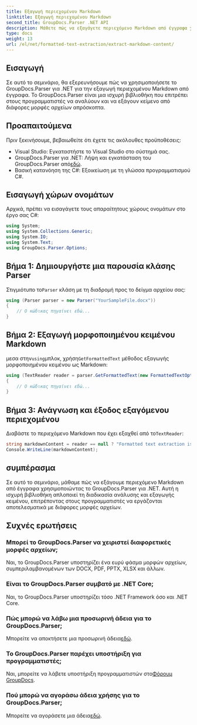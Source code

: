 ```yaml
---
title: Εξαγωγή περιεχομένου Markdown
linktitle: Εξαγωγή περιεχομένου Markdown
second_title: GroupDocs.Parser .NET API
description: Μάθετε πώς να εξαγάγετε περιεχόμενο Markdown από έγγραφα χρησιμοποιώντας το GroupDocs.Parser για .NET. Αυτό το σεμινάριο παρέχει οδηγίες βήμα προς βήμα για απρόσκοπτη εξαγωγή κειμένου.
type: docs
weight: 13
url: /el/net/formatted-text-extraction/extract-markdown-content/
---
```

## Εισαγωγή
Σε αυτό το σεμινάριο, θα εξερευνήσουμε πώς να χρησιμοποιήσετε το GroupDocs.Parser για .NET για την εξαγωγή περιεχομένου Markdown από έγγραφα. Το GroupDocs.Parser είναι μια ισχυρή βιβλιοθήκη που επιτρέπει στους προγραμματιστές να αναλύουν και να εξάγουν κείμενο από διάφορες μορφές αρχείων απρόσκοπτα.
## Προαπαιτούμενα
Πριν ξεκινήσουμε, βεβαιωθείτε ότι έχετε τις ακόλουθες προϋποθέσεις:
- Visual Studio: Εγκαταστήστε το Visual Studio στο σύστημά σας.
-  GroupDocs.Parser για .NET: Λήψη και εγκατάσταση του GroupDocs.Parser από[εδώ](https://releases.groupdocs.com/parser/net/).
- Βασική κατανόηση της C#: Εξοικείωση με τη γλώσσα προγραμματισμού C#.

## Εισαγωγή χώρων ονομάτων
Αρχικά, πρέπει να εισαγάγετε τους απαραίτητους χώρους ονομάτων στο έργο σας C#:
```csharp
using System;
using System.Collections.Generic;
using System.IO;
using System.Text;
using GroupDocs.Parser.Options;
```
## Βήμα 1: Δημιουργήστε μια παρουσία κλάσης Parser
 Στιγμιότυπο το`Parser` κλάση με τη διαδρομή προς το δείγμα αρχείου σας:
```csharp
using (Parser parser = new Parser("YourSampleFile.docx"))
{
    // Ο κώδικας πηγαίνει εδώ...
}
```
## Βήμα 2: Εξαγωγή μορφοποιημένου κειμένου Markdown
 μεσα στην`using`μπλοκ, χρήση`GetFormattedText` μέθοδος εξαγωγής μορφοποιημένου κειμένου ως Markdown:
```csharp
using (TextReader reader = parser.GetFormattedText(new FormattedTextOptions(FormattedTextMode.Markdown)))
{
    // Ο κώδικας πηγαίνει εδώ...
}
```
## Βήμα 3: Ανάγνωση και έξοδος εξαγόμενου περιεχομένου
 Διαβάστε το περιεχόμενο Markdown που έχει εξαχθεί από το`TextReader`:
```csharp
string markdownContent = reader == null ? "Formatted text extraction isn't supported" : reader.ReadToEnd();
Console.WriteLine(markdownContent);
```

## συμπέρασμα
Σε αυτό το σεμινάριο, μάθαμε πώς να εξάγουμε περιεχόμενο Markdown από έγγραφα χρησιμοποιώντας το GroupDocs.Parser για .NET. Αυτή η ισχυρή βιβλιοθήκη απλοποιεί τη διαδικασία ανάλυσης και εξαγωγής κειμένου, επιτρέποντας στους προγραμματιστές να εργάζονται αποτελεσματικά με διάφορες μορφές αρχείων.
## Συχνές ερωτήσεις
### Μπορεί το GroupDocs.Parser να χειριστεί διαφορετικές μορφές αρχείων;
Ναι, το GroupDocs.Parser υποστηρίζει ένα ευρύ φάσμα μορφών αρχείων, συμπεριλαμβανομένων των DOCX, PDF, PPTX, XLSX και άλλων.
### Είναι το GroupDocs.Parser συμβατό με .NET Core;
Ναι, το GroupDocs.Parser υποστηρίζει τόσο .NET Framework όσο και .NET Core.
### Πώς μπορώ να λάβω μια προσωρινή άδεια για το GroupDocs.Parser;
 Μπορείτε να αποκτήσετε μια προσωρινή άδεια[εδώ](https://purchase.groupdocs.com/temporary-license/).
### Το GroupDocs.Parser παρέχει υποστήριξη για προγραμματιστές;
 Ναι, μπορείτε να λάβετε υποστήριξη προγραμματιστών στο[Φόρουμ GroupDocs](https://forum.groupdocs.com/c/parser/17).
### Πού μπορώ να αγοράσω άδεια χρήσης για το GroupDocs.Parser;
 Μπορείτε να αγοράσετε μια άδεια[εδώ](https://purchase.groupdocs.com/buy).
